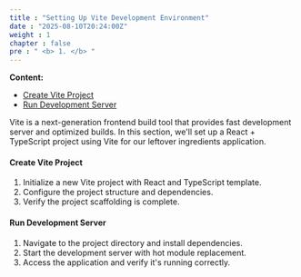 ```yaml
---
title : "Setting Up Vite Development Environment"
date : "2025-08-10T20:24:00Z"
weight : 1
chapter : false
pre : " <b> 1. </b> "
---
```


**Content:**
- [Create Vite Project](1.1-create-vite-project/)
- [Run Development Server](1.2-run-development-server/)

Vite is a next-generation frontend build tool that provides fast development server and optimized builds. In this section, we'll set up a React + TypeScript project using Vite for our leftover ingredients application.

#### Create Vite Project

1. Initialize a new Vite project with React and TypeScript template.
2. Configure the project structure and dependencies.
3. Verify the project scaffolding is complete.

#### Run Development Server

1. Navigate to the project directory and install dependencies.
2. Start the development server with hot module replacement.
3. Access the application and verify it's running correctly.


